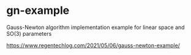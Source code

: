 # gn-example

Gauss-Newton algorithm implementation example for linear space and SO(3) parameters

https://www.regentechlog.com/2021/05/06/gauss-newton-example/
